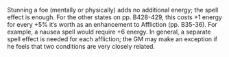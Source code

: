 Stunning a foe (mentally or physically) adds no additional energy; the spell effect is enough. For the other states on pp. B428-429, this costs +1 energy for every +5% it’s worth as an enhancement to Affliction (pp. B35-36). For example, a nausea spell would require +6 energy. In general, a separate spell effect is needed for each affliction; the GM may make an exception if he feels that two conditions are very closely related.